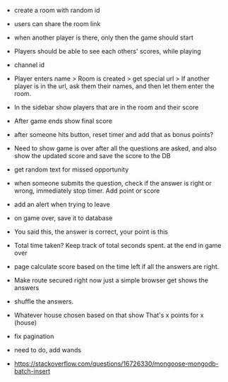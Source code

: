 - create a room with random id
- users can share the room link
- when another player is there, only then the game should start
- Players should be able to see each others' scores, while playing
- channel id
- Player enters name > Room is created > get special url > If another player is in the url, ask them their names, and then let them enter the room.
- In the sidebar show players that are in the room and their score
- After game ends show final score

- after someone hits button, reset timer and add that as bonus points?
- Need to show game is over after all the questions are asked, and also show the updated score and save the score to the DB

- get random text for missed opportunity

- when someone submits the question, check if the answer is right or wrong, immediately stop timer. Add point or score
- add an alert when trying to leave 
- on game over, save it to database
- You said this, the answer is correct, your point is this
- Total time taken? Keep track of total seconds spent. at the end in game over
- page calculate score based on the time left if all the answers are right.
- Make route secured right now just a simple browser get shows the answers
  
- shuffle the answers.
- Whatever house chosen based on that show
  That's x points for x (house)

- fix pagination

- need to do, add wands
- https://stackoverflow.com/questions/16726330/mongoose-mongodb-batch-insert